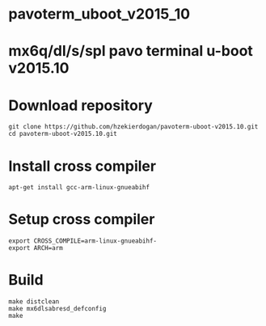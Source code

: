 # pavoterm_uboot_v2015_10

# mx6q/dl/s/spl pavo terminal u-boot v2015.10 
 
# Download repository
    git clone https://github.com/hzekierdogan/pavoterm-uboot-v2015.10.git
    cd pavoterm-uboot-v2015.10.git
 
# Install cross compiler
    apt-get install gcc-arm-linux-gnueabihf
 
# Setup cross compiler
    export CROSS_COMPILE=arm-linux-gnueabihf-
    export ARCH=arm
 
# Build
    make distclean
    make mx6dlsabresd_defconfig
    make

